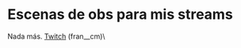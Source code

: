# Escenas de obs para mis streams
Nada más.
[Twitch](https://bringfeel.com/links/link-twitch) (fran__cm)\
